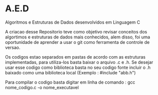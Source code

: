 # A.E.D
Algoritmos e Estruturas de Dados desenvolvidos em Linguagem C

A criacao desse Repositorio teve como objetivo revisar conceitos dos algortimos e estruturas de dados mais conhecidos, alem disso,
foi uma oportunidade de aprender a usar o git como ferramenta de controle de versao.

Os codigos estao separados em pastas de acordo com as estruturas implementadas, para utiliza-los basta baixar o arquivo .c e .h. Se desejar usar esse codigo como biblioteca basta no seu codigo fonte incluir o .h baixado como uma biblioteca local (Exemplo : #include "abb.h")

Para compilar o codigo basta digitar em linha de comando : gcc nome_codigo.c -o nome_executavel